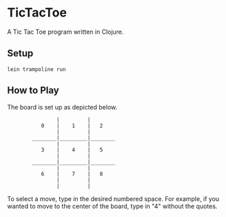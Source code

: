 TicTacToe
=========

A Tic Tac Toe program written in Clojure.

Setup
-----

	lein trampoline run

How to Play
-----------

The board is set up as depicted below.

	    	   	  	 
                    |         |
               0    |    1    |   2	
                    |         |
            ________|_________|________
                    |         |
               3    |    4    |   5
                    |         |
            ________|_________|________
                    |         |
               6    |    7    |   8
                    |         |
                    |         |
            
To select a move, type in the desired numbered space. For example, if you wanted to move to the center of the board, type in "4" without the quotes.